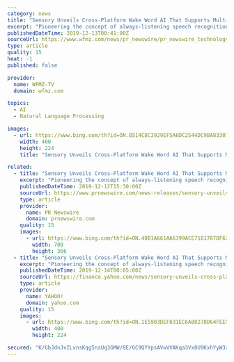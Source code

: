 ```yaml
---
category: news
title: "Sensory Unveils Cross-Platform Wake Word AI That Supports Multiple Voice Assistants While Maintaining Ideal Performance"
excerpt: "Pioneering the concept of always-listening speech recognition more than a decade ago, Sensory's flexible wake word, small to large vocabulary speech recognition, and natural language understanding technologies are fueling today's voice revolution. Additionally, its biometric recognition technologies are making everything from unlocking a device ..."
publishedDateTime: 2019-12-13T00:41:00Z
sourceUrl: https://www.wfmz.com/news/pr_newswire/pr_newswire_technology/sensory-unveils-cross-platform-wake-word-ai-that-supports-multiple/article_f768e380-a6a3-5463-8cab-c495de72e851.html
type: article
quality: 15
heat: -1
published: false

provider:
  name: WFMZ-TV
  domain: wfmz.com

topics:
  - AI
  - Natural Language Processing

images:
  - url: https://www.bing.com/th?id=ON.B514C8C3929EF5A6DC2544DC9BA83307
    width: 400
    height: 224
    title: "Sensory Unveils Cross-Platform Wake Word AI That Supports Multiple Voice Assistants While Maintaining Ideal Performance"

related:
  - title: "Sensory Unveils Cross-Platform Wake Word AI That Supports Multiple Voice Assistants While Maintaining Ideal Performance"
    excerpt: "Pioneering the concept of always-listening speech recognition more than a decade ago, Sensory's flexible wake word, small to large vocabulary speech recognition, and natural language understanding technologies are fueling today's voice revolution. Additionally, its biometric recognition technologies are making everything from unlocking a device ..."
    publishedDateTime: 2019-12-12T15:30:00Z
    sourceUrl: https://www.prnewswire.com/news-releases/sensory-unveils-cross-platform-wake-word-ai-that-supports-multiple-voice-assistants-while-maintaining-ideal-performance-300973971.html
    type: article
    provider:
      name: PR Newswire
      domain: prnewswire.com
    quality: 15
    images:
      - url: https://www.bing.com/th?id=ON.40B1A661AA6399ACE7181787DF620388
        width: 700
        height: 366
  - title: "Sensory Unveils Cross-Platform Wake Word AI That Supports Multiple Voice Assistants While Maintaining Ideal Performance"
    excerpt: "Pioneering the concept of always-listening speech recognition more than a decade ago, Sensory's flexible wake word, small to large vocabulary speech recognition, and natural language understanding technologies are fueling today's voice revolution. Additionally, its biometric recognition technologies are making everything from unlocking a device ..."
    publishedDateTime: 2019-12-14T00:05:00Z
    sourceUrl: https://finance.yahoo.com/news/sensory-unveils-cross-platform-wake-163000593.html
    type: article
    provider:
      name: YAHOO!
      domain: yahoo.com
    quality: 15
    images:
      - url: https://www.bing.com/th?id=ON.1E5903DEF831EC6A80278D64FEE9CCAF
        width: 400
        height: 224

secured: "K/GbJdnJvILvnsKqg5nzUq3GMW/0E/GC9QYYpsAVwVVAKqa3Vx8U9KxhYyW3zEewy6YyjS5el4j7oFKxm1WvST17VCnT/bLgMA+3ri4BE2vQ/oy+oYzjn7qFoOaP1v4zMBGwXuKKLlwjowecKVwb3231YCNcj4dZ+bbX7aZQhtNIOmKKFAfR3xeWOG5lSNX8vVzcgZnDmIkH5vCUqV1UPjF0NbRros3t8iw1OE1VizH/fNbHibC7uisYLommiKKarTq+MNNsZnV9gZAJfuMktg==;UTJdKfbiYdXh8Exj1or/DA=="
---
```


